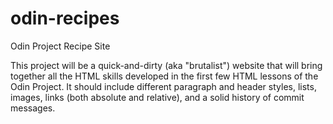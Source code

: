 # odin-recipes
Odin Project Recipe Site

This project will be a quick-and-dirty (aka "brutalist") website that will bring together all the HTML skills developed in the first few HTML lessons of the Odin Project. It should include different paragraph and header styles, lists, images, links (both absolute and relative), and a solid history of commit messages. 